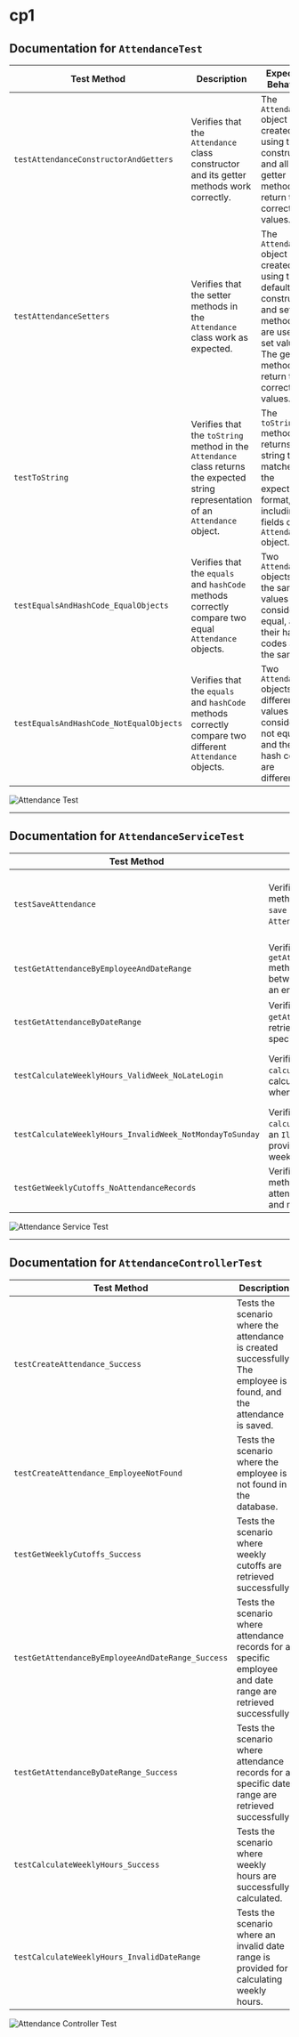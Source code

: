 # cp1

## Documentation for `AttendanceTest`


| Test Method                                      | Description                                                                                                                                     | Expected Behavior                                                                                                      |
|---------------------------------------------------|-------------------------------------------------------------------------------------------------------------------------------------------------|-------------------------------------------------------------------------------------------------------------------------|
| `testAttendanceConstructorAndGetters`             | Verifies that the `Attendance` class constructor and its getter methods work correctly.                                                           | The `Attendance` object is created using the constructor, and all getter methods return the correct values.              |
| `testAttendanceSetters`                           | Verifies that the setter methods in the `Attendance` class work as expected.                                                                      | The `Attendance` object is created using the default constructor, and setter methods are used to set values. The getter methods return the correct values. |
| `testToString`                                    | Verifies that the `toString` method in the `Attendance` class returns the expected string representation of an `Attendance` object.              | The `toString` method returns a string that matches the expected format, including all fields of the `Attendance` object. |
| `testEqualsAndHashCode_EqualObjects`              | Verifies that the `equals` and `hashCode` methods correctly compare two equal `Attendance` objects.                                               | Two `Attendance` objects with the same values are considered equal, and their hash codes are the same.                   |
| `testEqualsAndHashCode_NotEqualObjects`           | Verifies that the `equals` and `hashCode` methods correctly compare two different `Attendance` objects.                                           | Two `Attendance` objects with different values are considered not equal, and their hash codes are different.             |



![Attendance Test](https://drive.google.com/uc?id=12ObI-HlEkj1rYEhTQZKqdIwG7dt5uZya)

---

## Documentation for `AttendanceServiceTest`


| Test Method                                    | Description                                                                                                                                 | Expected Behavior                                                                                           |
|-------------------------------------------------|---------------------------------------------------------------------------------------------------------------------------------------------|------------------------------------------------------------------------------------------------------------|
| `testSaveAttendance`                            | Verifies that the `saveAttendance` method in `AttendanceService` calls the `save` method of the `AttendanceRepository`.                     | When the `saveAttendance` method is called with an `Attendance` object, the `save` method of `attendanceRepository` is called once. |
| `testGetAttendanceByEmployeeAndDateRange`       | Verifies that the `getAttendanceByEmployeeAndDateRange` method retrieves attendance records between the specified date range for an employee. | Given a date range and employee number, the method returns the expected list of attendance records.           |
| `testGetAttendanceByDateRange`                  | Verifies that the `getAttendanceByDateRange` method retrieves attendance records for the specified date range.                              | Given a date range, the method returns the expected list of attendance records.                             |
| `testCalculateWeeklyHours_ValidWeek_NoLateLogin`| Verifies that the `calculateWeeklyHours` method calculates the correct weekly hours when there is no late login.                            | The method calculates the weekly hours correctly (9.00 hours per day) without considering late logins.       |
| `testCalculateWeeklyHours_InvalidWeek_NotMondayToSunday`| Verifies that the `calculateWeeklyHours` method throws an `IllegalArgumentException` if the provided date range is not a valid week (Monday to Sunday). | The method throws an `IllegalArgumentException` when the start date is not a Monday or the end date is not a Sunday. |
| `testGetWeeklyCutoffs_NoAttendanceRecords`     | Verifies that the `getWeeklyCutoffs` method returns an empty list when no attendance records exist (both min and max dates are null).        | The method returns an empty list when there are no attendance records to calculate cutoffs.                 |


![Attendance Service Test](https://drive.google.com/uc?id=1OJiEDeup1_udQWwkJDO-kLF1FwG5jia-)

----

## Documentation for `AttendanceControllerTest`

| Test Method                                           | Description                                                                                                                                                      | Expected Behavior                                                                                                      |
|--------------------------------------------------------|------------------------------------------------------------------------------------------------------------------------------------------------------------------|-------------------------------------------------------------------------------------------------------------------------|
| `testCreateAttendance_Success`                         | Tests the scenario where the attendance is created successfully. The employee is found, and the attendance is saved.                                            | The response status is `HttpStatus.CREATED`, indicating that the attendance was successfully created.                   |
| `testCreateAttendance_EmployeeNotFound`                | Tests the scenario where the employee is not found in the database.                                                                                             | The response status is `HttpStatus.BAD_REQUEST`, indicating the employee was not found.                                  |
| `testGetWeeklyCutoffs_Success`                         | Tests the scenario where weekly cutoffs are retrieved successfully.                                                                                             | The response status is `HttpStatus.OK`, and the response body contains a list of weekly cutoffs.                        |
| `testGetAttendanceByEmployeeAndDateRange_Success`      | Tests the scenario where attendance records for a specific employee and date range are retrieved successfully.                                                   | The response status is `HttpStatus.OK`, and the response body contains the list of attendance records.                  |
| `testGetAttendanceByDateRange_Success`                 | Tests the scenario where attendance records for a specific date range are retrieved successfully.                                                              | The response status is `HttpStatus.OK`, and the response body contains the list of attendance records.                  |
| `testCalculateWeeklyHours_Success`                      | Tests the scenario where weekly hours are successfully calculated.                                                                                              | The response status is `HttpStatus.OK`, and the response body contains the calculated total weekly hours.               |
| `testCalculateWeeklyHours_InvalidDateRange`            | Tests the scenario where an invalid date range is provided for calculating weekly hours.                                                                        | The response status is `HttpStatus.BAD_REQUEST`, indicating that the provided date range was invalid.                   |



![Attendance Controller Test](https://drive.google.com/uc?id=1QNwjNC65wg47XQF4v43hGCIaPza8BEio)